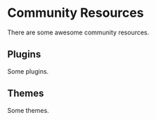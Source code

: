 # Community Resources

There are some awesome community resources.

## Plugins

Some plugins.

## Themes

Some themes.
